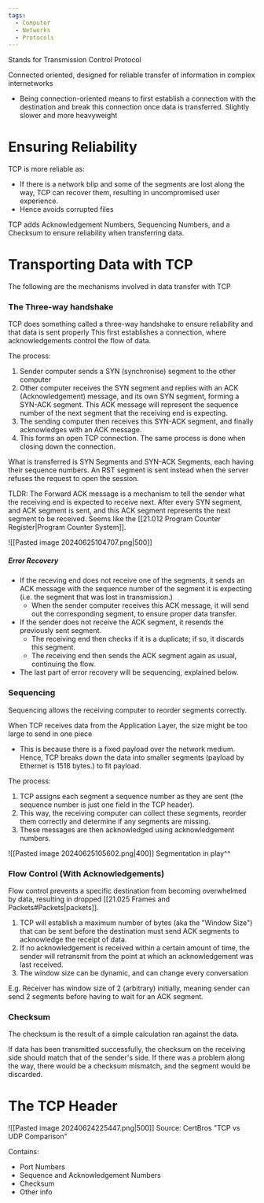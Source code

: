 ```yaml
---
tags:
  - Computer
  - Networks
  - Protocols
---
```

Stands for Transmission Control Protocol

Connected oriented, designed for reliable transfer of information in complex internetworks
- Being connection-oriented means to first establish a connection with the destination and break this connection once data is transferred.
Slightly slower and more heavyweight
# Ensuring Reliability
TCP is more reliable as:
- If there is a network blip and some of the segments are lost along the way, TCP can recover them, resulting in uncompromised user experience.
- Hence avoids corrupted files

TCP adds Acknowledgement Numbers, Sequencing Numbers, and a Checksum to ensure reliability when transferring data.

# Transporting Data with TCP
The following are the mechanisms involved in data transfer with TCP
### The Three-way handshake
TCP does something called a three-way handshake to ensure reliability and that data is sent properly
This first establishes a connection, where acknowledgements control the flow of data.

The process:
1. Sender computer sends a SYN (synchronise) segment to the other computer
2. Other computer receives the SYN segment and replies with an ACK (Acknowledgement) message, and its own SYN segment, forming a SYN-ACK segment.
   This ACK message will represent the sequence number of the next segment that the receiving end is expecting.
3. The sending computer then receives this SYN-ACK segment, and finally acknowledges with an ACK message.
4. This forms an open TCP connection. The same process is done when closing down the connection.

What is transferred is SYN Segments and SYN-ACK Segments, each having their sequence numbers.
An RST segment is sent instead when the server refuses the request to open the session.

TLDR: The Forward ACK message is a mechanism to tell the sender what the receiving end is expected to receive next.
After every SYN segment, and ACK segment is sent, and this ACK segment represents the next segment to be received.
Seems like the [[21.012 Program Counter Register|Program Counter System]]. 

![[Pasted image 20240625104707.png|500]]
##### Error Recovery
- If the receving end does not receive one of the segments, it sends an ACK message with the sequence number of the segment it is expecting (i.e. the segment that was lost in transmission.)
	- When the sender computer receives this ACK message, it will send out the corresponding segment, to ensure proper data transfer.
- If the sender does not receive the ACK segment, it resends the previously sent segment.
	- The receiving end then checks if it is a duplicate; if so, it discards this segment.
	- The receiving end then sends the ACK segment again as usual, continuing the flow.
- The last part of error recovery will be sequencing, explained below.
### Sequencing
Sequencing allows the receiving computer to reorder segments correctly.

When TCP receives data from the Application Layer, the size might be too large to send in one piece
- This is because there is a fixed payload over the network medium.
Hence, TCP breaks down the data into smaller segments (payload by Ethernet is 1518 bytes.) to fit payload.

The process:
1. TCP assigns each segment a sequence number as they are sent (the sequence number is just one field in the TCP header).
2. This way, the receiving computer can collect these segments, reorder them correctly and determine if any segments are missing.
3. These messages are then acknowledged using acknowledgement numbers.

![[Pasted image 20240625105602.png|400]]
Segmentation in play^^

### Flow Control (With Acknowledgements)
Flow control prevents a specific destination from becoming overwhelmed by data, resulting in dropped [[21.025 Frames and Packets#Packets|packets]].

1. TCP will establish a maximum number of bytes (aka the "Window Size") that can be sent before the destination must send ACK segments to acknowledge the receipt of data.
2. If no acknowledgement is received within a certain amount of time, the sender will retransmit from the point at which an acknowledgement was last received.
3. The window size can be dynamic, and can change every conversation

E.g. Receiver has window size of 2 (arbitrary) initially, meaning sender can send 2 segments before having to wait for an ACK segment.



### Checksum
The checksum is the result of a simple calculation ran against the data.

If data has been transmitted successfully, the checksum on the receiving side should match that of the sender's side.
If there was a problem along the way, there would be a checksum mismatch, and the segment would be discarded.


# The TCP Header
![[Pasted image 20240624225447.png|500]]
Source: CertBros "TCP vs UDP Comparison"

Contains:
- Port Numbers
- Sequence and Acknowledgement Numbers
- Checksum
- Other info